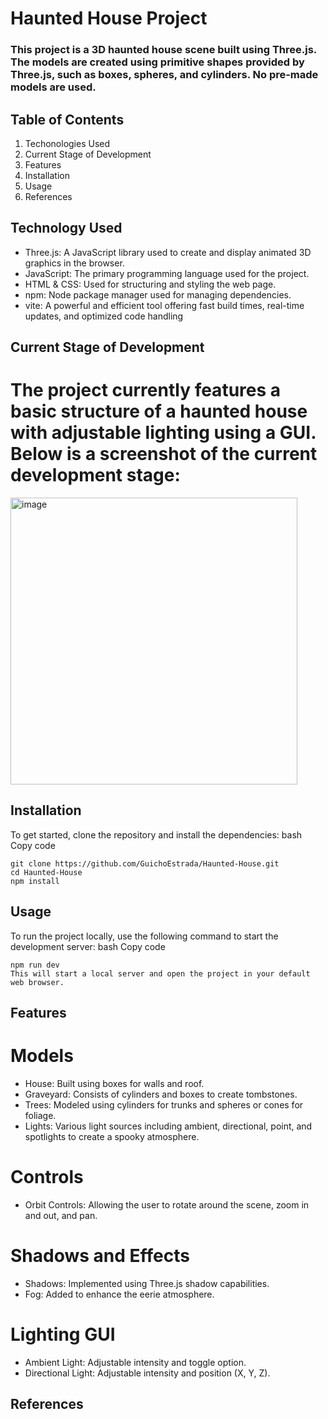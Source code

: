 # Haunted House Project

### This project is a 3D haunted house scene built using Three.js. The models are created using primitive shapes provided by Three.js, such as boxes, spheres, and cylinders. No pre-made models are used.

## Table of Contents
1. Techonologies Used
2. Current Stage of Development
3. Features
4. Installation
5. Usage
6. References

## Technology Used
- Three.js: A JavaScript library used to create and display animated 3D graphics in the browser.
- JavaScript: The primary programming language used for the project.
- HTML & CSS: Used for structuring and styling the web page.
- npm: Node package manager used for managing dependencies.
- vite: A powerful and efficient tool offering fast build times, real-time updates, and optimized code handling

## Current Stage of Development
# The project currently features a basic structure of a haunted house with adjustable lighting using a GUI. Below is a screenshot of the current development stage:
<img width="459" alt="image" src="https://github.com/GuichoEstrada/Haunted-House/assets/44462824/abf4c5d3-b781-43b1-bf9d-e1b77e20ae79">

## Installation
To get started, clone the repository and install the dependencies:
bash
Copy code
```
git clone https://github.com/GuichoEstrada/Haunted-House.git
cd Haunted-House
npm install
```

## Usage
To run the project locally, use the following command to start the development server:
bash
Copy code
```
npm run dev
This will start a local server and open the project in your default web browser.
```

## Features
# Models
- House: Built using boxes for walls and roof.
- Graveyard: Consists of cylinders and boxes to create tombstones.
- Trees: Modeled using cylinders for trunks and spheres or cones for foliage.
- Lights: Various light sources including ambient, directional, point, and spotlights to create a spooky atmosphere.
# Controls
- Orbit Controls: Allowing the user to rotate around the scene, zoom in and out, and pan.
# Shadows and Effects
- Shadows: Implemented using Three.js shadow capabilities.
- Fog: Added to enhance the eerie atmosphere.
# Lighting GUI
- Ambient Light: Adjustable intensity and toggle option.
- Directional Light: Adjustable intensity and position (X, Y, Z).

## References

